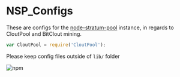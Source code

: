 # NSP_Configs

These are configs for the [node-stratum-pool](https://github.com/zone117x/node-stratum-pool) instance, in regards to CloutPool and BitClout mining.

```Javascript
var CloutPool = require('CloutPool');
```

Please keep config files outside of `lib/` folder

![npm](https://img.shields.io/npm/dt/cloutpool)

